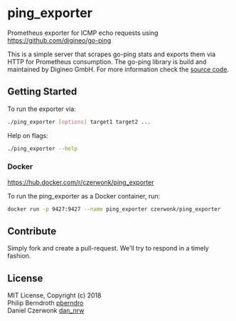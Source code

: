 # ping_exporter
Prometheus exporter for ICMP echo requests using https://github.com/digineo/go-ping

This is a simple server that scrapes go-ping stats and exports them via HTTP for
Prometheus consumption. The go-ping library is build and maintained by Digineo GmbH.
For more information check the [source code][github].

[github]: https://github.com/digineo/go-ping

## Getting Started

To run the exporter via:

```bash
./ping_exporter [options] target1 target2 ...
```

Help on flags:

```bash
./ping_exporter --help
```

### Docker

https://hub.docker.com/r/czerwonk/ping_exporter

To run the ping_exporter as a Docker container, run:

```bash
docker run -p 9427:9427 --name ping_exporter czerwonk/ping_exporter
```


## Contribute

Simply fork and create a pull-request. We'll try to respond in a timely fashion.

## License

MIT License, Copyright (c) 2018  
Philip Berndroth [pberndro](https://twitter.com/pberndro)  
Daniel Czerwonk [dan_nrw](https://twitter.com/dan_nrw)